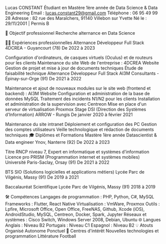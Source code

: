 Lucas CONSTANT
Étudiant en Mastère 1ère année de Data Science & Data Engineering
Email : lucas.constant29@gmail.com
Téléphone : 06 95 49 99 28
Adresse : 82 rue des Maraîchers, 91140 Villebon sur Yvette
Né le : 29/11/2001 | Permis B

🎯 Objectif professionnel
Recherche alternance en Data Science

🧑‍💼 Expériences professionnelles
Alternance Développeur Full Stack
4DCREA - Guyancourt (78)
De 2022 à 2023

Configuration d'ordinateurs, de casques virtuels (Oculus) et de routeurs pour les clients
Maintenance du site Web de l'entreprise : 4DCREA Website
Gestion de projet et mise à jour de documents techniques
Étude de faisabilité technique
Alternance Développeur Full Stack
AI3M Consultants - Épinay-sur-Orge (91)
De 2021 à 2022

Maintenance et ajout de nouveaux modules sur le site web (frontend et backend) : AI3M Website
Configuration et administration de la base de données MySQL
Traitement des incidents N1/N2 pour les clients
Installation et administration de la supervision avec Centreon
Mise en place d'un serveur de virtualisation Proxmox
Stage DSI (Direction des Systèmes d'Information)
ARROW - Rungis
De janvier 2020 à février 2021

Maintenance du site intranet
Déploiement et configuration des PC
Gestion des comptes utilisateurs
Veille technologique et rédaction de documents techniques
🎓 Diplômes et Formations
Mastère 1ère année Datascientist & Data engineer
Ynov, Nanterre (92)
De 2022 à 2023

Titre RNCP niveau 7, Expert en informatique et systèmes d'information
Licence pro PRISM (Programmation internet et systèmes mobiles)
Université Paris-Saclay, Orsay (91)
De 2021 à 2022

BTS SIO (Solutions logicielles et applications métiers)
Lycée Parc de Vilgénis, Massy (91)
De 2019 à 2021

Baccalauréat Scientifique
Lycée Parc de Vilgénis, Massy (91)
2018 à 2019

🛠️ Compétences
Langages de programmation : PHP, Python, C#, MySQL
Frameworks : Flutter, React Native
Virtualisation : VmWare, Proxmox
Outils : Lpfire, Microsoft Office, Open Office, FreeNAS, Github, Xcode (iOS), AndroidStudio, MySQL, Centreon, Docker, Spark, Jupyter
Réseaux et systèmes : Cisco Switch, Windows Server 2008, Debian, Ubuntu
🌐 Langues
Anglais : Niveau B2
Portugais : Niveau C1
Espagnol : Niveau B2
💡 Atouts
Organisé
Autonome
Ponctuel
🎯 Centres d'intérêt
Nouvelles technologies et programmation
Littérature
Football
